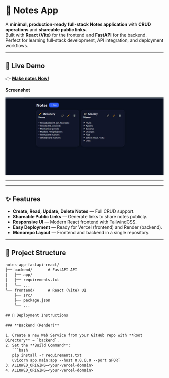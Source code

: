 # 📝 Notes App 

A **minimal, production-ready full-stack Notes application** with **CRUD operations** and **shareable public links**.  
Built with **React (Vite)** for the frontend and **FastAPI** for the backend.  
Perfect for learning full-stack development, API integration, and deployment workflows.

---

## 🚀 Live Demo

👉 **[Make notes Now!](https://notes-app-wp7d.vercel.app/)**

**Screenshot**

<img src="Screenshot 2025-09-04 144254.jpg">

---
---

## ✨ Features

- **Create, Read, Update, Delete Notes** — Full CRUD support.  
- **Shareable Public Links** — Generate links to share notes publicly.  
- **Responsive UI** — Modern React frontend with TailwindCSS.  
- **Easy Deployment** — Ready for Vercel (frontend) and Render (backend).  
- **Monorepo Layout** — Frontend and backend in a single repository.  

---

## 📁 Project Structure

```plaintext
notes-app-fastapi-react/
├── backend/       # FastAPI API
│   ├── app/
│   ├── requirements.txt
│   └── ...
└── frontend/      # React (Vite) UI
    ├── src/
    ├── package.json
    └── ...

## 🔧 Deployment Instructions

### **Backend (Render)**

1. Create a new Web Service from your GitHub repo with **Root Directory** = `backend`.  
2. Set the **Build Command**:  
   ```bash
   pip install -r requirements.txt
   uvicorn app.main:app --host 0.0.0.0 --port $PORT
3. ALLOWED_ORIGINS=<your-vercel-domain>
4. ALLOWED_ORIGINS=<your-vercel-domain>


